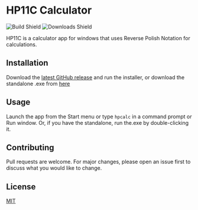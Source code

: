 # HP11C Calculator
![Build Shield](https://img.shields.io/badge/Build-Succeeding-sucess)
![Downloads Shield](https://img.shields.io/github/downloads/hadrianfinch/hp11c/total?label=Downloads)

HP11C is a calculator app for windows that uses Reverse Polish Notation for calculations.

## Installation

Download the [latest GitHub release](https://github.com/HadrianFinch/HP11C/releases) and run the installer, or download the standalone .exe from [here](https://github.com/HadrianFinch/HP11C/raw/master/bin/HP11C.exe)

## Usage
Launch the app from the Start menu or type `hpcalc` in a command prompt or Run window. Or, if you have the standalone, run the.exe by double-clicking it.

## Contributing
Pull requests are welcome. For major changes, please open an issue first to discuss what you would like to change.

## License
[MIT](https://choosealicense.com/licenses/mit/)